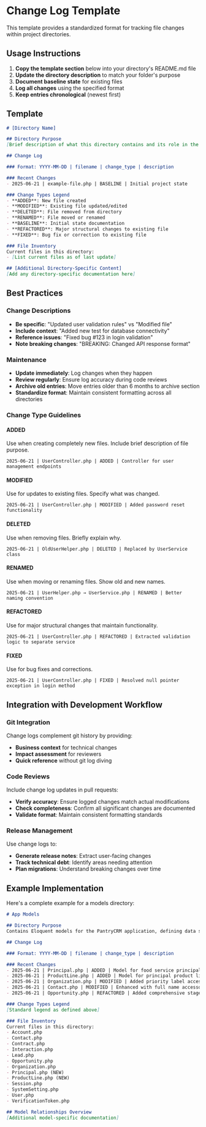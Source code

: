 # Change Log Template

This template provides a standardized format for tracking file changes within project directories.

## Usage Instructions

1. **Copy the template section** below into your directory's README.md file
2. **Update the directory description** to match your folder's purpose
3. **Document baseline state** for existing files
4. **Log all changes** using the specified format
5. **Keep entries chronological** (newest first)

## Template

```markdown
# [Directory Name]

## Directory Purpose
[Brief description of what this directory contains and its role in the project]

## Change Log

### Format: YYYY-MM-DD | filename | change_type | description

### Recent Changes
- 2025-06-21 | example-file.php | BASELINE | Initial project state

### Change Types Legend
- **ADDED**: New file created
- **MODIFIED**: Existing file updated/edited
- **DELETED**: File removed from directory
- **RENAMED**: File moved or renamed
- **BASELINE**: Initial state documentation
- **REFACTORED**: Major structural changes to existing file
- **FIXED**: Bug fix or correction to existing file

### File Inventory
Current files in this directory:
- [List current files as of last update]

## [Additional Directory-Specific Content]
[Add any directory-specific documentation here]
```

## Best Practices

### Change Descriptions
- **Be specific**: "Updated user validation rules" vs "Modified file"
- **Include context**: "Added new test for database connectivity" 
- **Reference issues**: "Fixed bug #123 in login validation"
- **Note breaking changes**: "BREAKING: Changed API response format"

### Maintenance
- **Update immediately**: Log changes when they happen
- **Review regularly**: Ensure log accuracy during code reviews
- **Archive old entries**: Move entries older than 6 months to archive section
- **Standardize format**: Maintain consistent formatting across all directories

### Change Type Guidelines

#### ADDED
Use when creating completely new files. Include brief description of file purpose.
```
2025-06-21 | UserController.php | ADDED | Controller for user management endpoints
```

#### MODIFIED  
Use for updates to existing files. Specify what was changed.
```
2025-06-21 | UserController.php | MODIFIED | Added password reset functionality
```

#### DELETED
Use when removing files. Briefly explain why.
```
2025-06-21 | OldUserHelper.php | DELETED | Replaced by UserService class
```

#### RENAMED
Use when moving or renaming files. Show old and new names.
```
2025-06-21 | UserHelper.php → UserService.php | RENAMED | Better naming convention
```

#### REFACTORED
Use for major structural changes that maintain functionality.
```
2025-06-21 | UserController.php | REFACTORED | Extracted validation logic to separate service
```

#### FIXED
Use for bug fixes and corrections.
```
2025-06-21 | UserController.php | FIXED | Resolved null pointer exception in login method
```

## Integration with Development Workflow

### Git Integration
Change logs complement git history by providing:
- **Business context** for technical changes
- **Impact assessment** for reviewers
- **Quick reference** without git log diving

### Code Reviews
Include change log updates in pull requests:
- **Verify accuracy**: Ensure logged changes match actual modifications
- **Check completeness**: Confirm all significant changes are documented
- **Validate format**: Maintain consistent formatting standards

### Release Management
Use change logs to:
- **Generate release notes**: Extract user-facing changes
- **Track technical debt**: Identify areas needing attention
- **Plan migrations**: Understand breaking changes over time

## Example Implementation

Here's a complete example for a models directory:

```markdown
# App Models

## Directory Purpose
Contains Eloquent models for the PantryCRM application, defining data structures and relationships for organizations, contacts, interactions, and opportunities.

## Change Log

### Format: YYYY-MM-DD | filename | change_type | description

### Recent Changes
- 2025-06-21 | Principal.php | ADDED | Model for food service principals/suppliers
- 2025-06-21 | ProductLine.php | ADDED | Model for principal product lines
- 2025-06-21 | Organization.php | MODIFIED | Added priority label accessor and scopes
- 2025-06-21 | Contact.php | MODIFIED | Enhanced with full name accessor and relationship scopes
- 2025-06-21 | Opportunity.php | REFACTORED | Added comprehensive stage/value formatting

### Change Types Legend
[Standard legend as defined above]

### File Inventory
Current files in this directory:
- Account.php
- Contact.php  
- Contract.php
- Interaction.php
- Lead.php
- Opportunity.php
- Organization.php
- Principal.php (NEW)
- ProductLine.php (NEW)
- Session.php
- SystemSetting.php
- User.php
- VerificationToken.php

## Model Relationships Overview
[Additional model-specific documentation]
```